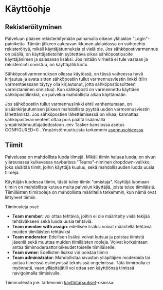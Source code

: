 # Käyttöohje

## Rekisteröityminen

Palveluun pääsee rekisteröitymään painamalla oikean ylälaidan "Login"-painiketta. Tämän jälkeen aukeavan ikkunan alalaidassa on vaihtoehto rekisteröityä, mikäli käyttäjätunnuksia ei vielä ole. Jos sähköpostivarmennus on päällä, on käyttäjätietoihin syötettävä oikea sähköpostiosoite käyttäjänimen ja salasanan lisäksi. Jos mitään virheitä ei tule vastaan ja rekisteröinti onnistuu, on käyttäjätili luotu.

Sähköpostivarmennuksen ollessa käytössä, on tässä vaiheessa hyvä kirjautua ja avata sitten sähköpostiin tullut varmennusviestin linkki (tilin varmentaessaan täytyy olla kirjautunut, jotta sähköpostiosoitteen varmistaminen onnistuu). Kun sähköposti on varmennettu käyttäen sähköpostilinkkiä, on palvelua mahdollista alkaa käyttämään.

Jos sähköpostiin tullut varmennuslinkki ehtii vanhentumaan, on sisäänkirjautumisen jälkeen mahdollista pyytää uuden varmennusviestin lähettämistä. Jos sähköpostien lähettämisessä on vikaa, kannattaa sähköpostivarmenteet ottaa pois päältä lisäämällä ympäristömuuttujatiedostoon .env Tasker-kansiossa asetus CONFIGURED=0 . Ympäristömuuttujista tarkemmin [asennusohjeessa](docs/asennusohje#-ympäristömuuttujat).

## Tiimit

Palvelussa on mahdollista luoda tiimejä. Mikäli tiimin haluaa luoda, on sivun yläreunassa kulkevassa navbarissa "Teams"-niminen dropdown-valikko, joka sisältää tiimit, joihin käyttäjä kuuluu, sekä mahdollisuuden luoda uusia tiimejä.

Käyttäjän luodessa tiimin, tästä tulee tiimin "omistaja". Käyttäjä luomaan tiimiin on mahdollista kutsua muita palvelun käyttäjiä, joista tulee tiimiläisiä. Tiimiläisten tiimirooleja on mahdollista määritellä tarkemmin, kun nämä ovat liittyneet tiimiin.

Tiimirooleja ovat:

* **Team member**: voi ottaa tehtäviä, joihin ei ole määritelty vielä tekijää tehtäväkseen sekä luoda uusia tehtäviä.
* **Team member with assign**: edellisen lisäksi voivat määritellä tehtäviä muiden tiimiläisten tehtäviksi
* **Team moderator**: Edellisen lisäksi voivat kutsua ja poistaa tiimistä jäseniä sekä muuttaa muiden tiimiläisten rooleja. Voivat korkeintaan antaa tiimimoderaattorioikeudet toiselle tiimiläiselle.
* **Team owner**: Edellisten lisäksi voi poistaa tiimin
* **Team administrator**: Mahdollistaa sivuston ylläpitäjien moderoida tai auttaa tiimeissä esiintyvissä teknisissä ongelmissa. Tätä tiimiroolia ei myönnetä, vaan ylläpitäjätili voi ottaa sen käyttöönsä tiimissä navigoimalla tiimisivulle.

Tiimirooleista jne. tarkemmin [käyttötapaukset](käyttötapaukset.md)-osiossa.

